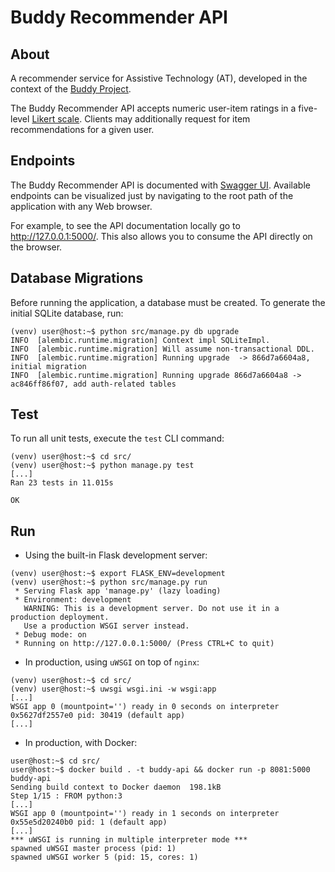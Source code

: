 # Buddy Recommender API

## About

A recommender service for Assistive Technology (AT), developed in the context of the [Buddy Project](https://www.buddyproject.eu/).

The Buddy Recommender API accepts numeric user-item ratings in a five-level [Likert scale](https://en.wikipedia.org/wiki/Likert_scale). Clients may additionally request for item recommendations for a given user.

## Endpoints

The Buddy Recommender API is documented with [Swagger UI](https://swagger.io/tools/swagger-ui/). Available endpoints can be visualized just by navigating to the root path of the application with any Web browser.

For example, to see the API documentation locally go to http://127.0.0.1:5000/. This also allows you to consume the API directly on the browser.

## Database Migrations

Before running the application, a database must be created. To generate the initial SQLite database, run:

```console
(venv) user@host:~$ python src/manage.py db upgrade
INFO  [alembic.runtime.migration] Context impl SQLiteImpl.
INFO  [alembic.runtime.migration] Will assume non-transactional DDL.
INFO  [alembic.runtime.migration] Running upgrade  -> 866d7a6604a8, initial migration
INFO  [alembic.runtime.migration] Running upgrade 866d7a6604a8 -> ac846ff86f07, add auth-related tables
```

## Test

To run all unit tests, execute the `test` CLI command:

```console
(venv) user@host:~$ cd src/
(venv) user@host:~$ python manage.py test
[...]
Ran 23 tests in 11.015s

OK
```

## Run

- Using the built-in Flask development server:

```console
(venv) user@host:~$ export FLASK_ENV=development
(venv) user@host:~$ python src/manage.py run
 * Serving Flask app 'manage.py' (lazy loading)
 * Environment: development
   WARNING: This is a development server. Do not use it in a production deployment.
   Use a production WSGI server instead.
 * Debug mode: on
 * Running on http://127.0.0.1:5000/ (Press CTRL+C to quit)
```

- In production, using `uWSGI` on top of `nginx`:

```console
(venv) user@host:~$ cd src/
(venv) user@host:~$ uwsgi wsgi.ini -w wsgi:app
[...]
WSGI app 0 (mountpoint='') ready in 0 seconds on interpreter 0x5627df2557e0 pid: 30419 (default app)
[...]
```

- In production, with Docker:

```console
user@host:~$ cd src/
user@host:~$ docker build . -t buddy-api && docker run -p 8081:5000 buddy-api
Sending build context to Docker daemon  198.1kB
Step 1/15 : FROM python:3
[...]
WSGI app 0 (mountpoint='') ready in 1 seconds on interpreter 0x55e5d20240b0 pid: 1 (default app)
[...]
*** uWSGI is running in multiple interpreter mode ***
spawned uWSGI master process (pid: 1)
spawned uWSGI worker 5 (pid: 15, cores: 1)
```
